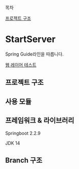 목차

[프로젝트 구조](#프로젝트-구조)



# StartServer
Spring Guide라인을 따릅니다.

 [웹 레이어 테스트](https://spring.io/guides/gs/testing-web/)





## 프로젝트 구조





## 사용 모듈





## 프레임워크 & 라이브러리

Springboot 2.2.9

JDK 14





## Branch 구조





## 